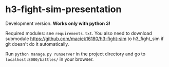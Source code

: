 # h3-fight-sim-presentation

Development version. **Works only with python 3!**

Required modules: see `requirements.txt`. You also need to download submodule https://github.com/maciek16180/h3-fight-sim to h3_fight_sim if git doesn't do it automatically.

Run `python manage.py runserver` in the project directory and go to `localhost:8000/battles/` in your browser.
